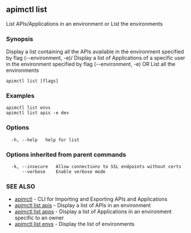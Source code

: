 ## apimctl list

List APIs/Applications in an environment or List the environments

### Synopsis


Display a list containing all the APIs available in the environment specified by flag (--environment, -e)/
Display a list of Applications of a specific user in the environment specified by flag (--environment, -e)
OR
List all the environments

```
apimctl list [flags]
```

### Examples

```
apimctl list envs
apimctl list apis -e dev
```

### Options

```
  -h, --help   help for list
```

### Options inherited from parent commands

```
  -k, --insecure   Allow connections to SSL endpoints without certs
      --verbose    Enable verbose mode
```

### SEE ALSO
* [apimctl](apimctl.md)	 - CLI for Importing and Exporting APIs and Applications
* [apimctl list apis](apimctl_list_apis.md)	 - Display a list of APIs in an environment
* [apimctl list apps](apimctl_list_apps.md)	 - Display a list of Applications in an environment specific to an owner
* [apimctl list envs](apimctl_list_envs.md)	 - Display the list of environments

